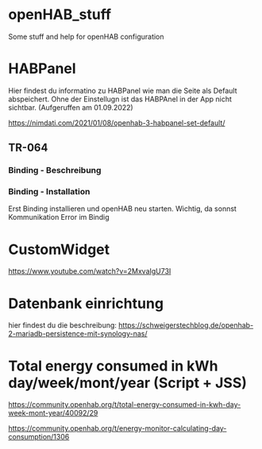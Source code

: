# openHAB_stuff
Some stuff and help for openHAB configuration

# HABPanel

Hier findest du informatino zu HABPanel wie man die Seite als Default abspeichert.
Ohne der Einstellugn ist das HABPAnel in der App nicht sichtbar. (Aufgeruffen am 01.09.2022)

https://nimdati.com/2021/01/08/openhab-3-habpanel-set-default/


## TR-064

### Binding - Beschreibung

### Binding - Installation

Erst Binding installieren und openHAB neu starten.
Wichtig, da sonnst Kommunikation Error im Bindig


# CustomWidget

https://www.youtube.com/watch?v=2MxvaIgU73I

# Datenbank einrichtung
hier findest du die beschreibung:
https://schweigerstechblog.de/openhab-2-mariadb-persistence-mit-synology-nas/

# Total energy consumed in kWh day/week/mont/year (Script + JSS)

https://community.openhab.org/t/total-energy-consumed-in-kwh-day-week-mont-year/40092/29

https://community.openhab.org/t/energy-monitor-calculating-day-consumption/1306
